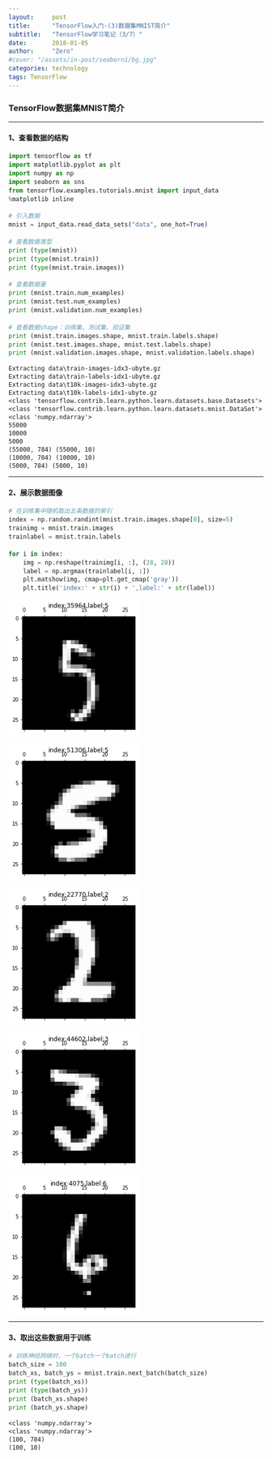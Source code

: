 ```yaml
---
layout:     post
title:      "TensorFlow入门-(3)数据集MNIST简介"
subtitle:   "TensorFlow学习笔记（3/7）"
date:       2018-01-05
author:     "Zero"
#cover: "/assets/in-post/seaborn1/bg.jpg"
categories: technology
tags: TensorFlow
---
```


### TensorFlow数据集MNIST简介

---

#### 1、查看数据的结构


```python
import tensorflow as tf
import matplotlib.pyplot as plt
import numpy as np
import seaborn as sns
from tensorflow.examples.tutorials.mnist import input_data
%matplotlib inline

# 引入数据
mnist = input_data.read_data_sets("data", one_hot=True)

# 查看数据类型
print (type(mnist))
print (type(mnist.train))
print (type(mnist.train.images))

# 查看数据量
print (mnist.train.num_examples)
print (mnist.test.num_examples)
print (mnist.validation.num_examples)

# 查看数据shape：训练集、测试集、验证集
print (mnist.train.images.shape, mnist.train.labels.shape)
print (mnist.test.images.shape, mnist.test.labels.shape)
print (mnist.validation.images.shape, mnist.validation.labels.shape)
```

    Extracting data\train-images-idx3-ubyte.gz
    Extracting data\train-labels-idx1-ubyte.gz
    Extracting data\t10k-images-idx3-ubyte.gz
    Extracting data\t10k-labels-idx1-ubyte.gz
    <class 'tensorflow.contrib.learn.python.learn.datasets.base.Datasets'>
    <class 'tensorflow.contrib.learn.python.learn.datasets.mnist.DataSet'>
    <class 'numpy.ndarray'>
    55000
    10000
    5000
    (55000, 784) (55000, 10)
    (10000, 784) (10000, 10)
    (5000, 784) (5000, 10)

---

#### 2、展示数据图像


```python
# 在训练集中随机取出五条数据的索引
index = np.random.randint(mnist.train.images.shape[0], size=5)
trainimg = mnist.train.images
trainlabel = mnist.train.labels

for i in index:
    img = np.reshape(trainimg[i, :], (28, 28))
    label = np.argmax(trainlabel[i, :])
    plt.matshow(img, cmap=plt.get_cmap('gray'))
    plt.title('index:' + str(i) + ',label:' + str(label))
```


![png](/assets/in-post/tensorflow3/output_3_0.png)



![png](/assets/in-post/tensorflow3/output_3_1.png)



![png](/assets/in-post/tensorflow3/output_3_2.png)



![png](/assets/in-post/tensorflow3/output_3_3.png)



![png](/assets/in-post/tensorflow3/output_3_4.png)

---

#### 3、取出这些数据用于训练


```python
# 训练神经网络时，一个batch一个batch进行
batch_size = 100
batch_xs, batch_ys = mnist.train.next_batch(batch_size)
print (type(batch_xs))
print (type(batch_ys))
print (batch_xs.shape)
print (batch_ys.shape)
```

    <class 'numpy.ndarray'>
    <class 'numpy.ndarray'>
    (100, 784)
    (100, 10)

